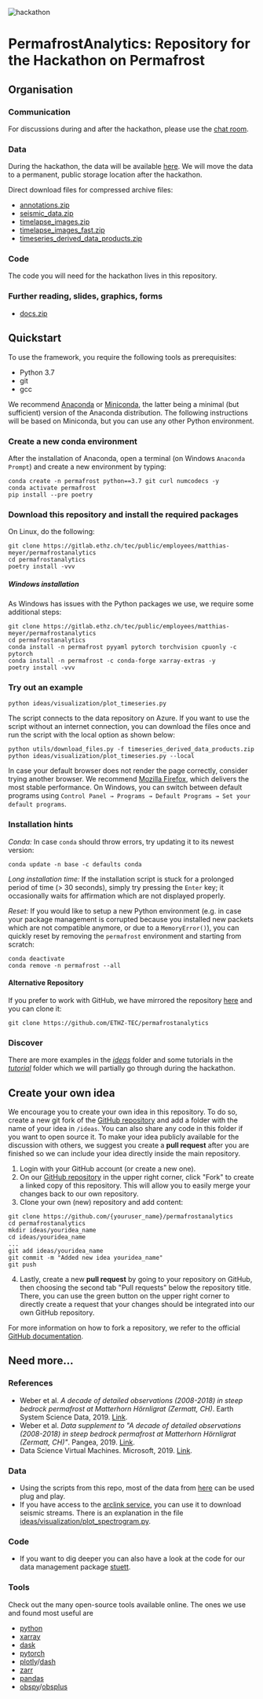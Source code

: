 ![hackathon](https://gitlab.ethz.ch/tec/public/employees/matthias-meyer/permafrostanalytics/uploads/59173d0b6489ef11b5f81fca029b31ab/hackathon.jpg)

# PermafrostAnalytics: Repository for the Hackathon on Permafrost

## Organisation

### Communication
For discussions during and after the hackathon, please use the [chat room](https://riot.im/app/#/room/!DncqFOaoXsgUnageDH:matrix.ee.ethz.ch?via=matrix.ee.ethz.ch).

### Data
During the hackathon, the data will be available [here](https://storageaccountperma8980.blob.core.windows.net/hackathon-on-permafrost/README.md). We will move the data to a permanent, public storage location after the hackathon.

Direct download files for compressed archive files:
*  [annotations.zip](https://storageaccountperma8980.blob.core.windows.net/hackathon-on-permafrost/annotations.zip)
*  [seismic_data.zip](https://storageaccountperma8980.blob.core.windows.net/hackathon-on-permafrost/seismic_data.zip)
*  [timelapse_images.zip](https://storageaccountperma8980.blob.core.windows.net/hackathon-on-permafrost/timelapse_images.zip)
*  [timelapse_images_fast.zip](https://storageaccountperma8980.blob.core.windows.net/hackathon-on-permafrost/timelapse_images_fast.zip)
*  [timeseries_derived_data_products.zip](https://storageaccountperma8980.blob.core.windows.net/hackathon-on-permafrost/timeseries_derived_data_products.zip)

### Code
The code you will need for the hackathon lives in this repository.

### Further reading, slides, graphics, forms
*  [docs.zip](https://storageaccountperma8980.blob.core.windows.net/hackathon-on-permafrost/docs.zip)

## Quickstart

To use the framework, you require the following tools as prerequisites:

* Python 3.7
* git
* gcc

We recommend [Anaconda](https://www.anaconda.com/distribution/) or [Miniconda](https://docs.conda.io/en/latest/miniconda.html), the latter being a minimal (but sufficient) version of the Anaconda distribution. The following instructions will be based on Miniconda, but you can use any other Python environment.

### Create a new conda environment

After the installation of Anaconda, open a terminal (on Windows `Anaconda Prompt`) and create a new environment by typing:

```
conda create -n permafrost python==3.7 git curl numcodecs -y
conda activate permafrost
pip install --pre poetry
```

### Download this repository and install the required packages

On Linux, do the following:

```
git clone https://gitlab.ethz.ch/tec/public/employees/matthias-meyer/permafrostanalytics
cd permafrostanalytics
poetry install -vvv
```

##### Windows installation

As Windows has issues with the Python packages we use, we require some additional steps:

```
git clone https://gitlab.ethz.ch/tec/public/employees/matthias-meyer/permafrostanalytics
cd permafrostanalytics
conda install -n permafrost pyyaml pytorch torchvision cpuonly -c pytorch
conda install -n permafrost -c conda-forge xarray-extras -y
poetry install -vvv
```

### Try out an example
```
python ideas/visualization/plot_timeseries.py
```

The script connects to the data repository on Azure. If you want to use the script without an internet connection, you can download the files once and run the script with the local option as shown below:

```
python utils/download_files.py -f timeseries_derived_data_products.zip
python ideas/visualization/plot_timeseries.py --local
```

In case your default browser does not render the page correctly, consider trying another browser. We recommend [Mozilla Firefox](https://www.mozilla.org/en-US/firefox/new/), which delivers the most stable performance.
On Windows, you can switch between default programs using `Control Panel → Programs → Default Programs → Set your default programs`.


### Installation hints

*Conda:* In case `conda` should throw errors, try updating it to its newest version:

    conda update -n base -c defaults conda
    
*Long installation time:* If the installation script is stuck for a prolonged period of time (> 30 seconds), simply try pressing the `Enter` key; it occasionally waits for affirmation which are not displayed properly.

*Reset:* If you would like to setup a new Python environment (e.g. in case your package management is corrupted because you installed new packets which are not compatible anymore, or due to a `MemoryError()`), you can quickly reset by removing the `permafrost` environment and starting from scratch:

```
conda deactivate
conda remove -n permafrost --all
```

#### Alternative Repository
If you prefer to work with GitHub, we have mirrored the repository [here](https://github.com/ETHZ-TEC/permafrostanalytics) and you can clone it:
```
git clone https://github.com/ETHZ-TEC/permafrostanalytics
```

### Discover
There are more examples in the [_ideas_](./ideas) folder and some tutorials in the [_tutorial_](./tutorial) folder which we will partially go through during the hackathon.


## Create your own idea
We encourage you to create your own idea in this repository. To do so, create a new git fork of the [GitHub repository](https://github.com/ETHZ-TEC/permafrostanalytics) and add a folder with the name of your idea in `/ideas`. You can also share any code in this folder if you want to open source it.
To make your idea publicly available for the discussion with others, we suggest you create a **pull request** after you are finished so we can include your idea directly inside the main repository.

1. Login with your GitHub account (or create a new one).
2. On our [GitHub repository](https://github.com/ETHZ-TEC/permafrostanalytics) in the upper right corner, click "Fork" to create a linked copy of this repository. This will allow you to easily merge your changes back to our own repository.
3. Clone your own (new) repository and add content:

```
git clone https://github.com/{youruser_name}/permafrostanalytics
cd permafrostanalytics
mkdir ideas/youridea_name
cd ideas/youridea_name
...
git add ideas/youridea_name
git commit -m "Added new idea youridea_name"
git push
```

4. Lastly, create a new **pull request** by going to your repository on GitHub, then choosing the second tab "Pull requests" below the repository title. There, you can use the green button on the upper right corner to directly create a request that your changes should be integrated into our own GitHub repository.

For more information on how to fork a repository, we refer to the official [GitHub documentation](https://help.github.com/en/github/getting-started-with-github/fork-a-repo).

## Need more...

### References
* Weber et al. *A decade of detailed observations (2008-2018) in steep bedrock permafrost at Matterhorn Hörnligrat (Zermatt, CH)*. Earth System Science Data, 2019. [Link](https://www.earth-syst-sci-data.net/11/1203/2019/).
* Weber et al. *Data supplement to "A decade of detailed observations (2008-2018) in steep bedrock permafrost at Matterhorn Hörnligrat (Zermatt, CH)"*. Pangea, 2019. [Link](https://doi.pangaea.de/10.1594/PANGAEA.897640).
* Data Science Virtual Machines. Microsoft, 2019. [Link](https://azure.microsoft.com/en-us/services/virtual-machines/data-science-virtual-machines/).

### Data
* Using the scripts from this repo, most of the data from [here](https://doi.pangaea.de/10.1594/PANGAEA.897640?format=html#download) can be used plug and play.
* If you have access to the [arclink service](http://arclink.ethz.ch), you can use it to download seismic streams. There is an explanation in the file [ideas/visualization/plot_spectrogram.py](./ideas/visualization/plot_spectrogram.py).


### Code
*  If you want to dig deeper you can also have a look at the code for our data management package [stuett](https://gitlab.ethz.ch/tec/public/employees/matthias-meyer/stuett).

### Tools
Check out the many open-source tools available online. The ones we use and found most useful are
* [python](https://www.python.org/)
* [xarray](http://xarray.pydata.org/)
* [dask](https://dask.org/)
* [pytorch](https://pytorch.org/)
* [plotly](https://plot.ly)/[dash](https://plot.ly/dash/)
* [zarr](https://zarr.readthedocs.io/en/stable/index.html)
* [pandas](https://pandas.pydata.org/)
* [obspy](https://github.com/obspy/obspy/wiki)/[obsplus](https://github.com/niosh-mining/obsplus)